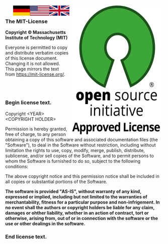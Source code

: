 <a href="https://opensource.org/licenses/mit-license.php"><img alt="OSI Approved License Logo" src="images/osi-approved-license.svg" align="right"/></a>
<a href="License.mit.en.md"><img src="images/english.svg" valign="top" align="right"/></a>
<a href="license.mit.md"><img src="images/german.svg" valign="top" align="right"/></a>
<br/>

### The MIT-License

**Copyright © Massachusetts Institute of Technology (MIT)**

Everyone is permitted to copy and distribute verbatim copies of
this license document.<br/>
Changing it is not allowed.
This page mirrors the text from
<https://mit-license.org/>.

<br/><br/>

### **Begin license text.**

Copyright \<YEAR\> \<COPYRIGHT HOLDER\>

Permission is hereby granted, free of charge, to any person obtaining a copy of this software and associated documentation files (the "Software"), to deal in the Software without restriction, including without limitation the rights to use, copy, modify, merge, publish, distribute, sublicense, and/or sell copies of the Software, and to permit persons to whom the Software is furnished to do so, subject to the following conditions:

The above copyright notice and this permission notice shall be included in all copies or substantial portions of the Software.

**The software is provided "AS-IS", without warranty of any kind, expressed or implied, including but not limited to the warranties of merchantability, fitness for a particular purpose and non-infrigement. In no event shall the authors or copyright holders be liable for any claim, damages or ohther liability, whether in an action of contract, tort or otherwise, arising from, out of or in connection with the software or the use or other dealings in the software.**

### **End license text.**

[de]: License.mit.md
[en]: License.mit.en.md
[english]: images/english.svg
[german]: images/german-without-badges.svg
[empty]: images/empty.svg
